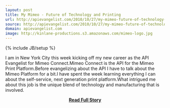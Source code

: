 ```yaml
---
layout: post
title: My Mimeo - Future of Technology and Printing
url: http://apievangelist.com/2010/10/27/my-mimeo-future-of-technology-and-printing/
source: http://apievangelist.com/2010/10/27/my-mimeo-future-of-technology-and-printing/
domain: apievangelist.com
image: http://kinlane-productions.s3.amazonaws.com/mimeo-logo.jpg
---
```

{% include JB/setup %}<p>I am in New York City this week kicking off my new career as the API Evangelist for Mimeo Connect.Mimeo  Connect is the API for the Mimeo Print Platform.Before evangelizing  about the API I have to talk about the Mimeo Platform for a bit.I have  spent the week learning everything I can about the self-service, next  generation print platform.What  intrigued me about this job is the unique blend of technology and  manufacturing that is involved.</p>
<center><p><a href="http://apievangelist.com/2010/10/27/my-mimeo-future-of-technology-and-printing/" style='padding:25px; font-sze:18px; font-weight: bold;'>Read Full Story</a></p></center>
